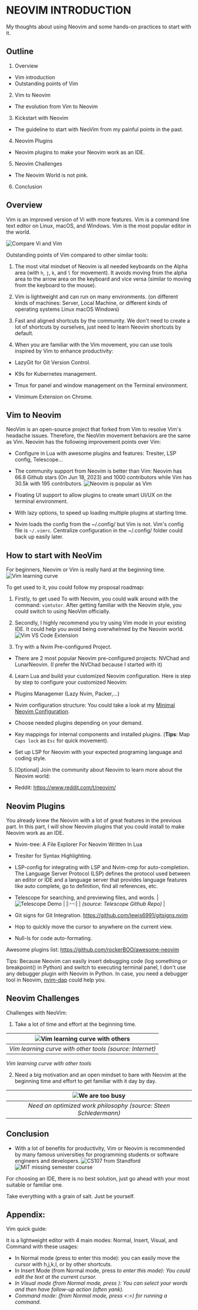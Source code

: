 # NEOVIM INTRODUCTION
My thoughts about using Neovim and some hands-on practices to start with it.

## Outline
1. Overview
- Vim introduction
- Outstanding points of Vim
2. Vim to Neovim
- The evolution from Vim to Neovim
3. Kickstart with Neovim
- The guideline to start with NeoVim from my painful points in the past.
4. Neovim Plugins
- Neovim plugins to make your Neovim work as an IDE.
5. Neovim Challenges
- The Neovim World is not pink.
6. Conclusion
  
## Overview
Vim is an improved version of Vi with more features.
Vim is a command line text editor on Linux, macOS, and Windows. Vim is the most popular editor in the world.

![Compare Vi and Vim](./assets/vi_n_vim.avif)


Outstanding points of Vim compared to other similar tools:
1. The most vital mindset of Neovim is all needed keyboards on the Alpha area (with `h`, `j`, `k`, and `l` for movement).
It avoids moving from the alpha area to the arrow area on the keyboard and vice versa (similar to moving from the keyboard to the mouse).

2. Vim is lightweight and can run on many environments. (on different kinds of machines: Server, Local Machine, or different kinds of operating systems Linux macOS Windows)


3. Fast and aligned shortcuts by the community. We don't need to create a lot of shortcuts by ourselves, just need to learn Neovim shortcuts by default.
   
4. When you are familiar with the Vim movement, you can use tools inspired by Vim to enhance productivity:
- LazyGit for Git Version Control.

- K9s for Kubernetes management.
  
- Tmux for panel and window management on the Terminal environment.

- Vimimum Extension on Chrome.

## Vim to Neovim
NeoVim is an open-source project that forked from Vim to resolve Vim's headache issues. 
Therefore, the NeoVim movement behaviors are the same as Vim.
Neovim has the following improvement points over Vim:
- Configure in Lua with awesome plugins and features: Tresiter, LSP config, Telescope...

- The community support from Neovim is better than Vim: Neovim has 66.8 Github stars (On Jun 18, 2023) and 1000 contributors while Vim has 30.5k with 195 contributors.
![Neovim is popular as Vim](./assets/best_editor_survey.jpg)

- Floating UI support to allow plugins to create smart UI/UX on the terminal environment.

- With lazy options, to speed up loading multiple plugins at starting time.

- Nvim loads the config from the ~/.config/ but Vim is not. Vim's config file is `~/.vimrc`. Centralize configuration in the ~/.config/ folder could back up easily later.


## How to start with NeoVim
For beginners, Neovim or Vim is really hard at the beginning time.
![Vim learning curve](./assets/vim_learning_curve.png)

To get used to it, you could follow my proposal roadmap:
1. Firstly, to get used To with Neovim, you could walk around with the command: `vimtutor`. After getting familiar with the Neovim style, you could switch to using NeoVim officially.

2. Secondly, I highly recommend you try using Vim mode in your existing IDE. It could help you avoid being overwhelmed by the Neovim world.
![Vim VS Code Extension](./assets/vim-vscode.png)

3. Try with a Nvim Pre-configured Project.
- There are 2 most popular Neovim pre-configured projects: NVChad and LunarNeovim.
(I prefer the NVChad because I started with it)

4. Learn Lua and build your customized Neovim configuration. Here is step by step to configure your customized Neovim:

- Plugins Managemer (Lazy Nvim, Packer,...)

- Nvim configuration structure: You could take a look at my [Minimal Neovim Configuration](https://github.com/lexuancuong/nvim).

- Choose needed plugins depending on your demand.

- Key mappings for internal components and installed plugins. (**Tips**: Map `Caps lock` as `Esc` for quick movement).

- Set up LSP for Neovim with your expected programing language and coding style.

5. [Optional] Join the community about Neovim to learn more about the Neovim world:
- Reddit: https://www.reddit.com/t/neovim/


## Neovim Plugins
You already knew the Neovim with a lot of great features in the previous part.
In this part, I will show Neovim plugins that you could install to make Neovim work as an IDE.
- Nvim-tree: A File Explorer For Neovim Written In Lua

- Tresiter for Syntax Highlighting.

- LSP-config for integrating with LSP and Nvim-cmp for auto-completion.
The Language Server Protocol (LSP) defines the protocol used between an editor or IDE and a language server that provides language features like auto complete, go to definition, find all references, etc.

- Telescope for searching, and previewing files, and words.
| ![Telescope Demo](./assets/telescope.gif) |
|:--:|
| *(source: Telescope Github Repo)* |

- Git signs for Git Integration.
https://github.com/lewis6991/gitsigns.nvim

- Hop to quickly move the cursor to anywhere on the current view.

- Null-ls for code auto-formating.

Awesome plugins list:
https://github.com/rockerBOO/awesome-neovim

Tips: Because Neovim can easily insert debugging code (log something or breakpoint() in Python) and switch to executing terminal panel,
I don't use any debugger plugin with Neovim in Python. In case, you need a debugger tool in Neovim, [nvim-dap](https://github.com/mfussenegger/nvim-dap) could help you.

## Neovim Challenges
Challenges with NeoVim:
1. Take a lot of time and effort at the beginning time.

| ![Vim learning curve with others](./assets/vim_learning_curve_with_others.webp) |
|:--:|
| *Vim learning curve with other tools (source: Internet)* |

*Vim learning curve with other tools*

2. Need a big motivation and an open mindset to bare with Neovim at the beginning time and effort to get familiar with it day by day.

|![We are too busy](./assets/weel-too-busy.png)|
|:--:|
| *Need an optimized work philosophy (source: Steen Schledermann)* |

## Conclusion
- With a lot of benefits for productivity, Vim or Neovim is recommended by many famous universities for programming students or software engineers and developers.
![CS107 from Standford](./assets/standford_cs107.png)
![MIT missing semester course](./assets/mit_missing_course.png)

For choosing an IDE, there is no best solution, just go ahead with your most suitable or familiar one.

Take everything with a grain of salt. Just be yourself.

## Appendix:
Vim quick guide:

It is a lightweight editor with 4 main modes: Normal, Insert, Visual, and Command with these usages:
- In Normal mode (press <Esc> to enter this mode): you can easily move the cursor with h,j,k,l, or by other shortcuts.
- In Insert Mode (from Normal mode, press <i> to enter this mode): You could edit the text at the current cursor.
- In Visual mode (from Normal mode, press <v>): You can select your words and then have follow-up action (often yank).
- Command mode: (from Normal mode, press <:>) for running a command.
